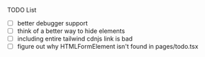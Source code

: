 TODO List

- [ ] better debugger support
- [ ] think of a better way to hide elements
- [ ] including entire tailwind cdnjs link is bad
- [ ] figure out why HTMLFormElement isn't found in pages/todo.tsx
